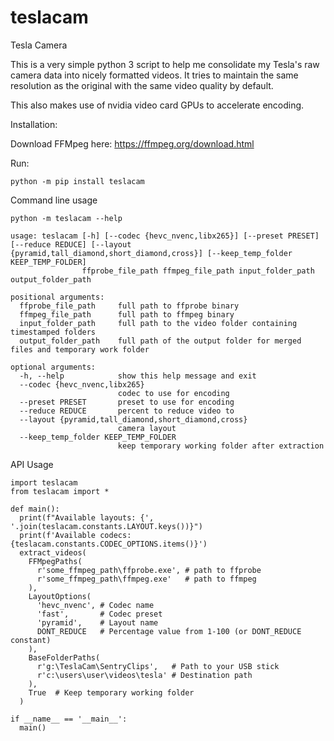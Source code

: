 # teslacam
Tesla Camera

This is a very simple python 3 script to help me consolidate my Tesla's raw camera data into nicely formatted videos.  It tries to maintain the same resolution as the original with the same video quality by default.

This also makes use of nvidia video card GPUs to accelerate encoding.

Installation:

Download FFMpeg here:
https://ffmpeg.org/download.html

Run:
```
python -m pip install teslacam
```
Command line usage
```
python -m teslacam --help
```
```
usage: teslacam [-h] [--codec {hevc_nvenc,libx265}] [--preset PRESET] [--reduce REDUCE] [--layout {pyramid,tall_diamond,short_diamond,cross}] [--keep_temp_folder KEEP_TEMP_FOLDER]
                ffprobe_file_path ffmpeg_file_path input_folder_path output_folder_path

positional arguments:
  ffprobe_file_path     full path to ffprobe binary
  ffmpeg_file_path      full path to ffmpeg binary
  input_folder_path     full path to the video folder containing timestamped folders
  output_folder_path    full path of the output folder for merged files and temporary work folder

optional arguments:
  -h, --help            show this help message and exit
  --codec {hevc_nvenc,libx265}
                        codec to use for encoding
  --preset PRESET       preset to use for encoding
  --reduce REDUCE       percent to reduce video to
  --layout {pyramid,tall_diamond,short_diamond,cross}
                        camera layout
  --keep_temp_folder KEEP_TEMP_FOLDER
                        keep temporary working folder after extraction
```
API Usage
```
import teslacam
from teslacam import *

def main():
  print(f"Available layouts: {', '.join(teslacam.constants.LAYOUT.keys())}")
  print(f'Available codecs: {teslacam.constants.CODEC_OPTIONS.items()}')
  extract_videos(
    FFMpegPaths(
      r'some_ffmpeg_path\ffprobe.exe', # path to ffprobe
      r'some_ffmpeg_path\ffmpeg.exe'   # path to ffmpeg
    ),
    LayoutOptions(
      'hevc_nvenc', # Codec name
      'fast',       # Codec preset
      'pyramid',    # Layout name
      DONT_REDUCE   # Percentage value from 1-100 (or DONT_REDUCE constant)
    ),
    BaseFolderPaths(
      r'g:\TeslaCam\SentryClips',   # Path to your USB stick
      r'c:\users\user\videos\tesla' # Destination path
    ),
    True  # Keep temporary working folder
  )

if __name__ == '__main__':
  main()
```
